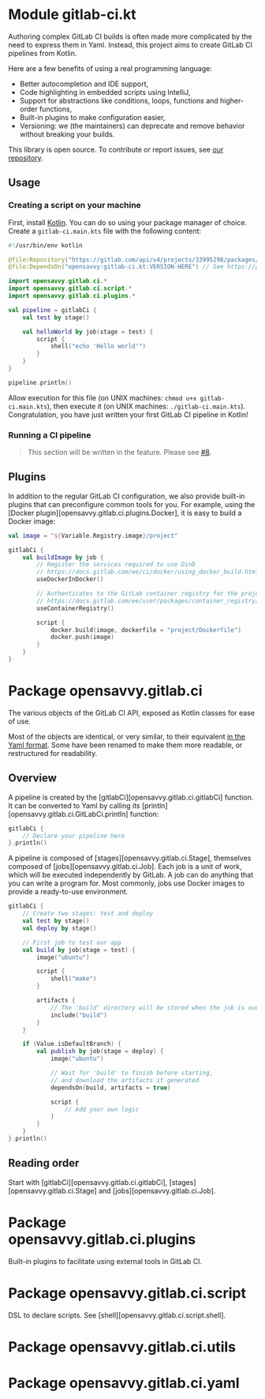 # Module gitlab-ci.kt

Authoring complex GitLab CI builds is often made more complicated by the need to express them in Yaml.
Instead, this project aims to create GitLab CI pipelines from Kotlin.

Here are a few benefits of using a real programming language:

- Better autocompletion and IDE support,
- Code highlighting in embedded scripts using IntelliJ,
- Support for abstractions like conditions, loops, functions and higher-order functions,
- Built-in plugins to make configuration easier,
- Versioning: we (the maintainers) can deprecate and remove behavior without breaking your builds.

This library is open source. To contribute or report issues, see [our repository](https://gitlab.com/opensavvy/gitlab-ci.kt/).

## Usage

### Creating a script on your machine

First, install [Kotlin](https://kotlinlang.org/). You can do so using your package manager of choice.
Create a `gitlab-ci.main.kts` file with the following content:

```kotlin
#!/usr/bin/env kotlin

@file:Repository("https://gitlab.com/api/v4/projects/33995298/packages/maven")
@file:DependsOn("opensavvy:gitlab-ci.kt:VERSION-HERE") // See https://gitlab.com/opensavvy/gitlab-ci.kt/-/releases

import opensavvy.gitlab.ci.*
import opensavvy.gitlab.ci.script.*
import opensavvy.gitlab.ci.plugins.*

val pipeline = gitlabCi {
	val test by stage()

	val helloWorld by job(stage = test) {
		script {
			shell("echo 'Hello world'")
		}
	}
}

pipeline.println()
```

Allow execution for this file (on UNIX machines: `chmod u+x gitlab-ci.main.kts`), then execute it (on UNIX machines: `./gitlab-ci.main.kts`). Congratulation, you have just written your first GitLab CI pipeline in Kotlin!

### Running a CI pipeline

> This section will be written in the feature. Please see [#8](https://gitlab.com/opensavvy/gitlab-ci.kt/-/issues/8).

## Plugins

In addition to the regular GitLab CI configuration, we also provide built-in plugins that can preconfigure common tools for you.
For example, using the [Docker plugin][opensavvy.gitlab.ci.plugins.Docker], it is easy to build a Docker image:

```kotlin
val image = "${Variable.Registry.image}/project"

gitlabCi {
	val buildImage by job {
		// Register the services required to use DinD
		// https://docs.gitlab.com/ee/ci/docker/using_docker_build.html#use-the-docker-executor-with-docker-in-docker
		useDockerInDocker()

		// Authenticates to the GitLab container registry for the project running the pipeline
		// https://docs.gitlab.com/ee/user/packages/container_registry/
		useContainerRegistry()

		script {
			docker.build(image, dockerfile = "project/Dockerfile")
			docker.push(image)
		}
	}
}
```

# Package opensavvy.gitlab.ci

The various objects of the GitLab CI API, exposed as Kotlin classes for ease of use.

Most of the objects are identical, or very similar, to their equivalent [in the Yaml format](https://docs.gitlab.com/ee/ci/yaml/).
Some have been renamed to make them more readable, or restructured for readability.

## Overview

A pipeline is created by the [gitlabCi][opensavvy.gitlab.ci.gitlabCi] function.
It can be converted to Yaml by calling its [println][opensavvy.gitlab.ci.GitLabCi.println] function:

```kotlin
gitlabCi {
	// Declare your pipeline here
}.println()
```

A pipeline is composed of [stages][opensavvy.gitlab.ci.Stage], themselves composed of [jobs][opensavvy.gitlab.ci.Job].
Each job is a unit of work, which will be executed independently by GitLab.
A job can do anything that you can write a program for.
Most commonly, jobs use Docker images to provide a ready-to-use environment.

```kotlin
gitlabCi {
	// Create two stages: test and deploy
	val test by stage()
	val deploy by stage()

	// First job to test our app
	val build by job(stage = test) {
		image("ubuntu")

		script {
			shell("make")
		}

		artifacts {
			// The 'build' directory will be stored when the job is over
			include("build")
		}
	}

	if (Value.isDefaultBranch) {
		val publish by job(stage = deploy) {
			image("ubuntu")

			// Wait for 'build' to finish before starting,
			// and download the artifacts it generated
			dependsOn(build, artifacts = true)

			script {
				// Add your own logic
			}
		}
	}
}.println()
```

## Reading order

Start with [gitlabCi][opensavvy.gitlab.ci.gitlabCi], [stages][opensavvy.gitlab.ci.Stage] and [jobs][opensavvy.gitlab.ci.Job].

# Package opensavvy.gitlab.ci.plugins

Built-in plugins to facilitate using external tools in GitLab CI.

# Package opensavvy.gitlab.ci.script

DSL to declare scripts. See [shell][opensavvy.gitlab.ci.script.shell].

# Package opensavvy.gitlab.ci.utils

# Package opensavvy.gitlab.ci.yaml
